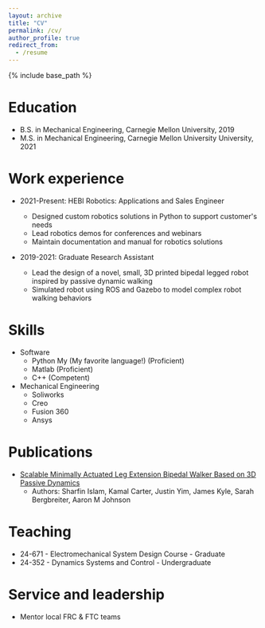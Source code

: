 ```yaml
---
layout: archive
title: "CV"
permalink: /cv/
author_profile: true
redirect_from:
  - /resume
---
```


{% include base_path %}

Education
======
* B.S. in Mechanical Engineering, Carnegie Mellon University, 2019
* M.S. in Mechanical Engineering, Carnegie Mellon University University, 2021

Work experience
======
* 2021-Present: HEBI Robotics: Applications and Sales Engineer
  * Designed custom robotics solutions in Python to support customer's needs
  * Lead robotics demos for conferences and webinars
  * Maintain documentation and manual for robotics solutions

* 2019-2021: Graduate Research Assistant
  * Lead the design of a novel, small, 3D printed bipedal legged robot inspired by passive dynamic walking
  * Simulated robot using ROS and Gazebo to model complex robot walking behaviors
  
Skills
======
* Software
  * Python My (My favorite language!) (Proficient)
  * Matlab (Proficient)
  * C++ (Competent)
* Mechanical Engineering
  * Soliworks
  * Creo
  * Fusion 360
  * Ansys


Publications
======
  * [Scalable Minimally Actuated Leg Extension Bipedal Walker Based on 3D Passive Dynamics](https://www.youtube.com/watch?v=kECAdJEaJlk)
    * Authors: Sharfin Islam, Kamal Carter, Justin Yim, James Kyle, Sarah Bergbreiter, Aaron M Johnson
  
  
Teaching
======
  * 24-671 - Electromechanical System Design Course - Graduate
  * 24-352 - Dynamics Systems and Control - Undergraduate
  
Service and leadership
======
* Mentor local FRC & FTC teams
